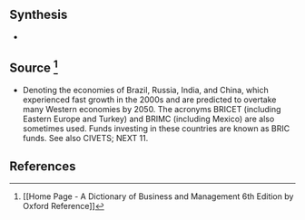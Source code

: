 ## Synthesis
- 
## Source [^1]
- Denoting the economies of Brazil, Russia, India, and China, which experienced fast growth in the 2000s and are predicted to overtake many Western economies by 2050. The acronyms BRICET (including Eastern Europe and Turkey) and BRIMC (including Mexico) are also sometimes used. Funds investing in these countries are known as BRIC funds. See also CIVETS; NEXT 11.
## References

[^1]: [[Home Page - A Dictionary of Business and Management 6th Edition by Oxford Reference]]